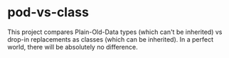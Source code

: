 # pod-vs-class
This project compares Plain-Old-Data types (which can't be inherited) vs drop-in replacements as classes (which can be inherited). In a perfect world, there will be absolutely no difference.
